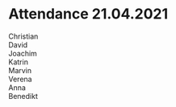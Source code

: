 # Attendance 21.04.2021
Christian     
David     
Joachim     
Katrin     
Marvin          
Verena          
Anna      
Benedikt      
